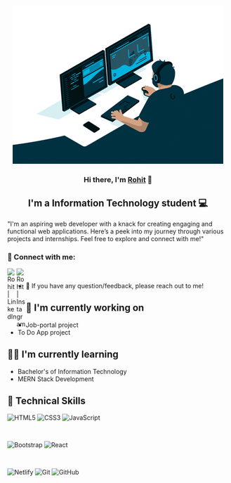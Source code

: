 <p align="center">
  <img src="Readme photo.gif" alt="Coder"></a>
</p>

<h3 align="center">
Hi there, I'm <a href="www.linkedin.com/in/rohit-sanap-10989724a">Rohit</a> 👋
</h3>

<h2 align="center">
I'm a Information Technology student 💻
</h2> 

"I'm an aspiring web developer with a knack for creating engaging and functional web applications. 
Here’s a peek into my journey through various projects and internships. Feel free to explore and connect with me!"

### 🌟 Connect with me:

 <a href="www.linkedin.com/in/rohit-sanap-10989724a"><img align="left" src="https://raw.githubusercontent.com/yushi1007/yushi1007/main/images/linkedin.svg" alt="Rohit | LinkedIn" width="21px"/></a>
 <a href="https://www.instagram.com/rohit_sanap_007/?hl=en"><img align="left" src="https://raw.githubusercontent.com/yushi1007/yushi1007/main/images/instagram.svg" alt="Rohit | Instagram" width="21px"/></a>
</br>
- 💬 If you have any question/feedback, please reach out to me!

## 🔭 I'm currently working on

- Job-portal project
- To Do App project

## 🧑‍💻 I'm currently learning

- Bachelor's of Information Technology
- MERN Stack Development

## 💼 Technical Skills
![HTML5](https://img.shields.io/badge/html5-%23E34F26.svg?style=for-the-badge&logo=html5&logoColor=white)
![CSS3](https://img.shields.io/badge/css3-%231572B6.svg?style=for-the-badge&logo=css3&logoColor=white)
![JavaScript](https://img.shields.io/badge/javascript-%23323330.svg?style=for-the-badge&logo=javascript&logoColor=%23F7DF1E)


</br>

![Bootstrap](https://img.shields.io/badge/bootstrap-%23563D7C.svg?style=for-the-badge&logo=bootstrap&logoColor=white)
![React](https://img.shields.io/badge/react-%2320232a.svg?style=for-the-badge&logo=react&logoColor=%2361DAFB)

</br>


![Netlify](https://img.shields.io/badge/netlify-%23000000.svg?style=for-the-badge&logo=netlify&logoColor=#00C7B7)
![Git](https://img.shields.io/badge/git-%23F05033.svg?style=for-the-badge&logo=git&logoColor=white)
![GitHub](https://img.shields.io/badge/github-%23121011.svg?style=for-the-badge&logo=github&logoColor=white)




<!---
RohitSanap07/RohitSanap07 is a ✨ special ✨ repository because its `README.md` (this file) appears on your GitHub profile.
You can click the Preview link to take a look at your changes.
--->
